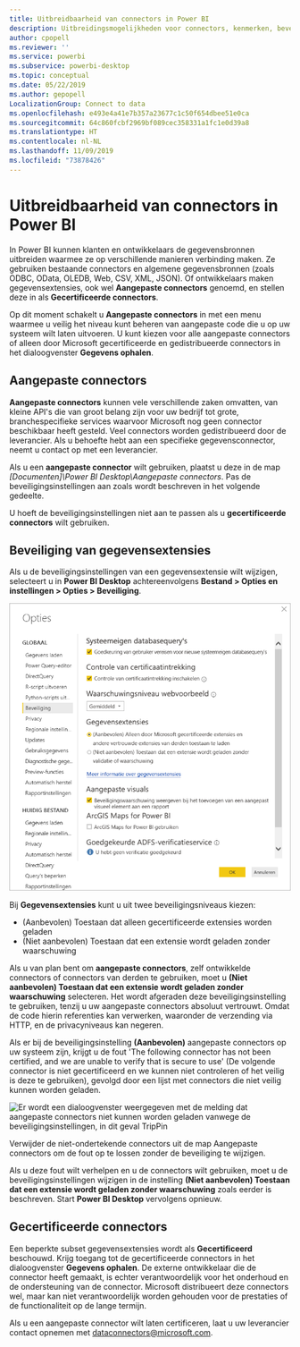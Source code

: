 ```yaml
---
title: Uitbreidbaarheid van connectors in Power BI
description: Uitbreidingsmogelijkheden voor connectors, kenmerken, beveiligingsinstellingen en gecertificeerde connectors
author: cpopell
ms.reviewer: ''
ms.service: powerbi
ms.subservice: powerbi-desktop
ms.topic: conceptual
ms.date: 05/22/2019
ms.author: gepopell
LocalizationGroup: Connect to data
ms.openlocfilehash: e493e4a41e7b357a23677c1c50f654dbee51e0ca
ms.sourcegitcommit: 64c860fcbf2969bf089cec358331a1fc1e0d39a8
ms.translationtype: HT
ms.contentlocale: nl-NL
ms.lasthandoff: 11/09/2019
ms.locfileid: "73878426"
---
```

# <a name="connector-extensibility-in-power-bi"></a>Uitbreidbaarheid van connectors in Power BI

In Power BI kunnen klanten en ontwikkelaars de gegevensbronnen uitbreiden waarmee ze op verschillende manieren verbinding maken. Ze gebruiken bestaande connectors en algemene gegevensbronnen (zoals ODBC, OData, OLEDB, Web, CSV, XML, JSON). Of ontwikkelaars maken gegevensextensies, ook wel **Aangepaste connectors** genoemd, en stellen deze in als **Gecertificeerde connectors**.

Op dit moment schakelt u **Aangepaste connectors** in met een menu waarmee u veilig het niveau kunt beheren van aangepaste code die u op uw systeem wilt laten uitvoeren. U kunt kiezen voor alle aangepaste connectors of alleen door Microsoft gecertificeerde en gedistribueerde connectors in het dialoogvenster **Gegevens ophalen**.

## <a name="custom-connectors"></a>Aangepaste connectors

**Aangepaste connectors** kunnen vele verschillende zaken omvatten, van kleine API's die van groot belang zijn voor uw bedrijf tot grote, branchespecifieke services waarvoor Microsoft nog geen connector beschikbaar heeft gesteld. Veel connectors worden gedistribueerd door de leverancier. Als u behoefte hebt aan een specifieke gegevensconnector, neemt u contact op met een leverancier.

Als u een **aangepaste connector** wilt gebruiken, plaatst u deze in de map *\[Documenten]\\Power BI Desktop\\Aangepaste connectors*. Pas de beveiligingsinstellingen aan zoals wordt beschreven in het volgende gedeelte.

U hoeft de beveiligingsinstellingen niet aan te passen als u **gecertificeerde connectors** wilt gebruiken.

## <a name="data-extension-security"></a>Beveiliging van gegevensextensies

Als u de beveiligingsinstellingen van een gegevensextensie wilt wijzigen, selecteert u in **Power BI Desktop** achtereenvolgens **Bestand > Opties en instellingen > Opties > Beveiliging**.

![Bepalen of u aangepaste connectors wilt kunnen laden met de beveiligingsopties voor gegevensextensies](media/desktop-connector-extensibility/data-extension-security-1.png)

Bij **Gegevensextensies** kunt u uit twee beveiligingsniveaus kiezen:

* (Aanbevolen) Toestaan dat alleen gecertificeerde extensies worden geladen
* (Niet aanbevolen) Toestaan dat een extensie wordt geladen zonder waarschuwing

Als u van plan bent om **aangepaste connectors**, zelf ontwikkelde connectors of connectors van derden te gebruiken, moet u **(Niet aanbevolen) Toestaan dat een extensie wordt geladen zonder waarschuwing** selecteren. Het wordt afgeraden deze beveiligingsinstelling te gebruiken, tenzij u uw aangepaste connectors absoluut vertrouwt. Omdat de code hierin referenties kan verwerken, waaronder de verzending via HTTP, en de privacyniveaus kan negeren.

Als er bij de beveiligingsinstelling **(Aanbevolen)** aangepaste connectors op uw systeem zijn, krijgt u de fout 'The following connector has not been certified, and we are unable to verify that is secure to use' (De volgende connector is niet gecertificeerd en we kunnen niet controleren of het veilig is deze te gebruiken), gevolgd door een lijst met connectors die niet veilig kunnen worden geladen.

![Er wordt een dialoogvenster weergegeven met de melding dat aangepaste connectors niet kunnen worden geladen vanwege de beveiligingsinstellingen, in dit geval TripPin](media/desktop-connector-extensibility/data-extension-security-2.png)

Verwijder de niet-ondertekende connectors uit de map Aangepaste connectors om de fout op te lossen zonder de beveiliging te wijzigen.

Als u deze fout wilt verhelpen en u de connectors wilt gebruiken, moet u de beveiligingsinstellingen wijzigen in de instelling **(Niet aanbevolen) Toestaan dat een extensie wordt geladen zonder waarschuwing** zoals eerder is beschreven. Start **Power BI Desktop** vervolgens opnieuw.

## <a name="certified-connectors"></a>Gecertificeerde connectors

Een beperkte subset gegevensextensies wordt als **Gecertificeerd** beschouwd. Krijg toegang tot de gecertificeerde connectors in het dialoogvenster **Gegevens ophalen**. De externe ontwikkelaar die de connector heeft gemaakt, is echter verantwoordelijk voor het onderhoud en de ondersteuning van de connector. Microsoft distribueert deze connectors wel, maar kan niet verantwoordelijk worden gehouden voor de prestaties of de functionaliteit op de lange termijn.

Als u een aangepaste connector wilt laten certificeren, laat u uw leverancier contact opnemen met dataconnectors@microsoft.com.
